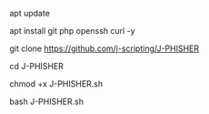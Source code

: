 apt update

apt install git php openssh curl -y

git clone https://github.com/j-scripting/J-PHISHER

cd J-PHISHER

chmod +x J-PHISHER.sh

bash J-PHISHER.sh
